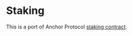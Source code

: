 # Staking

This is a port of Anchor Protocol [staking contract](https://docs.anchorprotocol.com/smart-contracts/anchor-token/staking).
